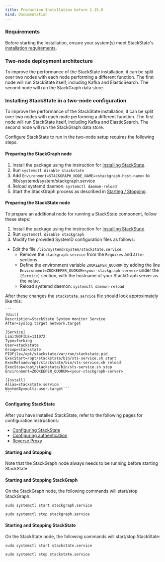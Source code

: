 ```yaml
---
title: Production Installation before 1.15.0
kind: Documentation
---
```


### Requirements

Before starting the installation, ensure your system(s) meet StackState's [installation requirements](/setup/installation/requirements/).

### Two-node deployment architecture

To improve the performance of the StackState installation, it can be split over two nodes with each node performing a different function. The first node will run StackState itself, including Kafka and ElasticSearch. The second node will run the StackGraph data store.

### Installing StackState in a two-node configuration

To improve the performance of the StackState installation, it can be split over two nodes with each node performing a different function. The first node will run StackState itself, including Kafka and ElasticSearch. The second node will run the StackGraph data store.

Configure StackState to run in the two-node setup requires the following steps:

#### Preparing the StackGraph node

1. Install the package using the instruction for [Installing StackState](/setup/installation/install_stackstate).
2. Run `systemctl disable stackstate`
3. Add `Environment=STACKGRAPH_NODE_NAME=<stackgraph-host-name>` to /lib/systemd/system/stackgraph.service
4. Reload systemd daemon: `systemctl daemon-reload`
5. Start the StackGraph process as described in [Starting / Stopping](#starting-and-stopping).

#### Preparing the StackState node

To prepare an additional node for running a StackState component, follow these steps:

1. Install the package using the instruction for [Installing StackState](/setup/installation/install_stackstate).
2. Run `systemctl disable stackgraph`
3. Modify the provided SystemD configuration files as follows:

  * Edit the file `/lib/systemd/system/stackstate.service`:
    - Remove the `stackgraph.service` from the `Requires` and `After` sections
    - Define the environment variable `ZOOKEEPER_QUORUM` by adding the line `Environment=ZOOKEEPER_QUORUM=<your-stackgraph-server>` under the `[Service]` section, with the hostname of your StackGraph server as the value.
    - Reload systemd daemon: `systemctl daemon-reload`

After these changes the `stackstate.service` file should look approximately like this:

    ```
    [Unit]
    Description=StackState System monitor Service
    After=syslog.target network.target

    [Service]
    LimitNOFILE=131072
    Type=forking
    User=stackstate
    Group=stackstate
    PIDFile=/opt/stackstate/var/run/stackstate.pid
    ExecStart=/opt/stackstate/bin/sts-service.sh start
    ExecReload=/opt/stackstate/bin/sts-service.sh reload
    ExecStop=/opt/stackstate/bin/sts-service.sh stop
    Environment=ZOOKEEPER_QUORUM=<your-stackgraph-server>

    [Install]
    Alias=stackstate.service
    WantedBy=multi-user.target```  
    ```
#### Configuring StackState

After you have installed StackState, refer to the following pages for configuration instructions:

* [Configuring StackState](/setup/installation/configuration/)
* [Configuring authentication](/setup/installation/authentication/)
* [Reverse Proxy](/setup/installation/reverse_proxy/)

#### Starting and Stopping

Note that the StackGraph node always needs to be running before starting StackState

#### Starting and Stopping StackGraph

On the StackGraph node, the following commands will start/stop StackGraph:

`sudo systemctl start stackgraph.service`

`sudo systemctl stop stackgraph.service`

#### Starting and Stopping StackState

On the StackState node, the following commands will start/stop StackState:

`sudo systemctl start stackstate.service`

`sudo systemctl stop stackstate.service`
